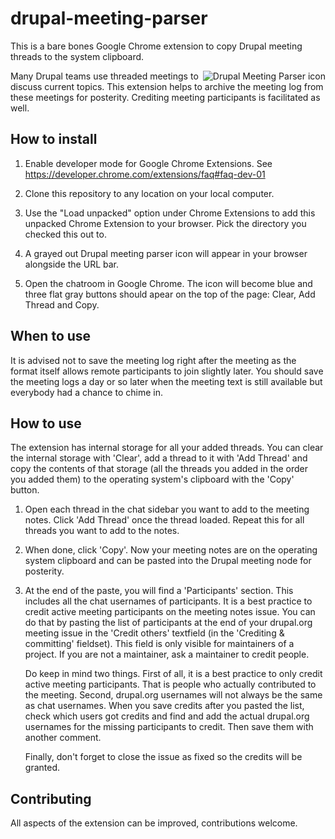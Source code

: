 # drupal-meeting-parser
This is a bare bones Google Chrome extension to copy Drupal meeting threads to the system clipboard.

<img src="https://github.com/mdlutz24/drupal-meeting-parser/blob/master/icon.png" alt="Drupal Meeting Parser icon" align="right" />

Many Drupal teams use threaded meetings to discuss current topics. This
extension helps to archive the meeting log from these meetings for posterity.
Crediting meeting participants is facilitated as well.

## How to install

1. Enable developer mode for Google Chrome Extensions. 
   See https://developer.chrome.com/extensions/faq#faq-dev-01

2. Clone this repository to any location on your local computer.

3. Use the "Load unpacked" option under Chrome Extensions to add this
   unpacked Chrome Extension to your browser. Pick the directory you checked
   this out to.

4. A grayed out Drupal meeting parser icon will appear in your browser alongside
   the URL bar.

4. Open the chatroom in Google Chrome. The icon will become blue and three
   flat gray buttons should apear on the top of the page: Clear, Add Thread and Copy.

## When to use

It is advised not to save the meeting log right after the meeting as the format
itself allows remote participants to join slightly later. You should save the
meeting logs a day or so later when the meeting text is still available but
everybody had a chance to chime in.

## How to use

The extension has internal storage for all your added threads. You can
clear the internal storage with 'Clear', add a thread to it with 'Add Thread'
and copy the contents of that storage (all the threads you added in the order
you added them) to the operating system's clipboard with the 'Copy' button.

1. Open each thread in the chat sidebar you want to add to the meeting notes.
   Click 'Add Thread' once the thread loaded. Repeat this for all threads
   you want to add to the notes.

2. When done, click 'Copy'. Now your meeting notes are on the operating
   system clipboard and can be pasted into the Drupal meeting node for
   posterity.

3. At the end of the paste, you will find a 'Participants' section. This
   includes all the chat usernames of participants. It is a best practice to
   credit active meeting participants on the meeting notes issue. You can do
   that by pasting the list of participants at the end of your drupal.org
   meeting issue in the 'Credit others' textfield (in the 'Crediting &
   committing' fieldset). This field is only visible for maintainers of a
   project. If you are not a maintainer, ask a maintainer to credit people.

   Do keep in mind two things. First of all, it is a best practice to only
   credit active meeting participants. That is people who actually contributed
   to the meeting. Second, drupal.org usernames will not always be the same as
   chat usernames. When you save credits after you pasted the list, check which
   users got credits and find and add the actual drupal.org usernames for the
   missing participants to credit. Then save them with another comment.

   Finally, don't forget to close the issue as fixed so the credits will be
   granted.

## Contributing

All aspects of the extension can be improved, contributions welcome.

